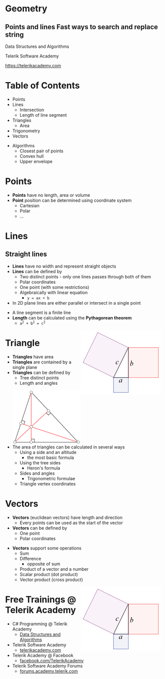 <!-- section start -->
<!-- attr: { class:'slide-title', hasScriptWrapper: true, showInPresentation:true } -->
# Geometry
## Points and lines Fast ways to search and replace string

<div class="signature">
    <p class="signature-course">Data Structures and Algorithms</p>
    <p class="signature-initiative">Telerik Software Academy</p>
    <a href="https://telerikacademy.com" class="signature-link">https://telerikacademy.com</a>
</div>

<!-- section start -->
<!-- attr: { showInPresentation:true } -->
# Table of Contents
- Points
- Lines
  - Intersection
  - Length of line segment
- Triangles
  - Area
- Trigonometry
- Vectors

<!-- attr: { showInPresentation:true } -->
<!-- # Table of Contents -->
- Algorithms
  - Closest pair of points
  - Convex hull
  - Upper envelope

<!-- section start -->
<!-- attr: { class:'slide-section', showInPresentation:true } -->
# Points

<!-- attr: { showInPresentation:true } -->
<!-- # Points -->
- **Points** have no length, area or volume
- **Point** position can be determined using coordinate system
  - Cartesian
  - Polar
  - ...

<!-- section start -->
<!-- attr: { class:'slide-section', showInPresentation:true } -->
# Lines
## Straight lines

<!-- attr: { showInPresentation:true } -->
<!-- # Lines -->
- **Lines** have no width and represent straight objects
- **Lines** can be defined by
  - Two distinct points - only one lines passes through both of them
  - Polar coordinates
  - One point (with some restrictions)
  - Algebraically with linear equation
    - `y = ax + b`
- In 2D plane lines are either parallel or intersect in a single point

<!-- attr: { showInPresentation:true, hasScriptWrapper:true } -->
<!-- # Lines -->
- A line segment is a finite line
- **Length** can be calculated using the **Pythagorean theorem**
  - <code>a<sup>2</sup> + b<sup>2</sup> = c<sup>2</sup></code>

<img src="imgs/pyth.png" style="float:right">

<!-- section start -->
<!-- attr: { class:'slide-section', showInPresentation:true } -->
# Triangle

<!-- attr: { showInPresentation:true, hasScriptWrapper:true } -->
<!-- # Triangle -->
- **Triangles** have area
- **Triangles** are contained by a single plane
- **Triangles** can be defined by
  - Tree distinct points
  - Length and angles

<img src="imgs/orthocenter.png" style="float:right">

<!-- attr: { showInPresentation:true } -->
<!-- # Triangle -->
- The area of triangles can be calculated in several ways
  - Using a side and an altitude
    - the most basic formula
  - Using the tree sides
    - Heron's formula
  - Sides and angles
    - Trigonometric formulae
  - Triangle vertex coordinates

<!-- section start -->
<!-- attr: { class:'slide-section', showInPresentation:true } -->
# Vectors

<!-- attr: { showInPresentation:true } -->
<!-- # Vectors -->
- **Vectors** (euclidean vectors) have length and direction
  - Every points can be used as the start of the vector
- **Vectors** can be defined by
  - One point
  - Polar coordinates

<!-- attr: { showInPresentation:true, hasScriptWrapper:true } -->
<!-- # Vectors -->
- **Vectors** support some operations
  - Sum
  - Difference
    - opposite of sum
  - Product of a vector and a number
  - Scalar product (dot product)
  - Vector product (cross product)

<img src="imgs/pyth.png" style="float:right">

<!-- attr: { class:'slide-section demo', showInPresentation:true } -->
<!-- # Geometry
## [Demo]() -->

<!-- section start -->
<!-- attr: { class: "slide-questions", hasScriptWrapper:true, showInPresentation:true } -->
<!-- # Geometry
## Questions -->

<!-- attr: { showInPresentation:true, hasScriptWrapper:true } -->
# Free Trainings @ Telerik Academy
- C# Programming @ Telerik Academy
  - [Data Structures and Algorithms](http://academy.telerik.com/student-courses/programming/data-structures-algorithms/about)
- Telerik Software Academy
  - [telerikacademy.com](https://telerikacademy.com)
- Telerik Academy @ Facebook
  - [facebook.com/TelerikAcademy](https://facebook.com/TelerikAcademy)
- Telerik Software Academy Forums
  - [forums.academy.telerik.com](forums.academy.telerik.com)
